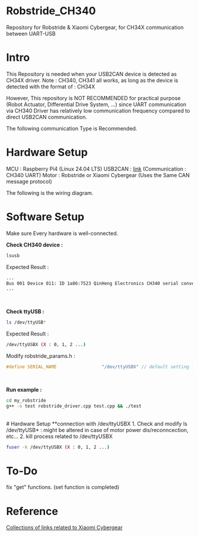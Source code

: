 # Robstride_CH340
Repository for Robstride &amp; Xiaomi Cybergear, for CH34X communication between UART-USB

# Intro
This Repository is needed when your USB2CAN device is detected as CH34X driver.
Note : CH340, CH341 all works, as long as the device is detected with the format of : CH34X

However, This repository is NOT RECOMMENDED for practical purpose (Robot Actuator, Differential Drive System, ...) since UART communication via CH340 Driver has relatively low communication frequency compared to direct USB2CAN communication.

The following communication Type is Recommended.

# Hardware Setup
MCU : Raspberry Pi4 (Linux 24.04 LTS)
USB2CAN : [link](https://www.aliexpress.us/item/1005004296661528.html?gatewayAdapt=4itemAdapt) (Communication : CH340 UART)
Motor : Robstride or Xiaomi Cybergear (Uses the Same CAN message protocol)

The following is the wiring diagram.

# Software Setup
Make sure Every hardware is well-connected.

**Check CH340 device :**
```bash
lsusb
```
Expected Result :
```bash
...
Bus 001 Device 011: ID 1a86:7523 QinHeng Electronics CH340 serial converter
...
```

<br>

**Check ttyUSB :** 
```bash
ls /dev/ttyUSB*
```
Expected Result : 
```bash
/dev/ttyUSBX (X : 0, 1, 2 ...)
```
Modify robstride_params.h :
```cpp
#define SERIAL_NAME                 "/dev/ttyUSBX" // default setting : 0
```

<br>

**Run example :**
```bash
cd my_robstride
g++ -o test robstride_driver.cpp test.cpp && ./test
```

<br>
# Hardware Setup
**connection with /dev/ttyUSBX
1. Check and modify ls /dev/ttyUSB* : might be altered in case of motor power dis/reconncection, etc...
2. kill process related to /dev/ttyUSBX

```bash
fuser -k /dev/ttyUSBX (X : 0, 1, 2 ...)
```
# To-Do

fix "get" functions.  (set function is completed)

# Reference
[Collections of links related to Xiaomi Cybergear](https://github.com/belovictor/cybergear-docs?tab=readme-ov-file) 
